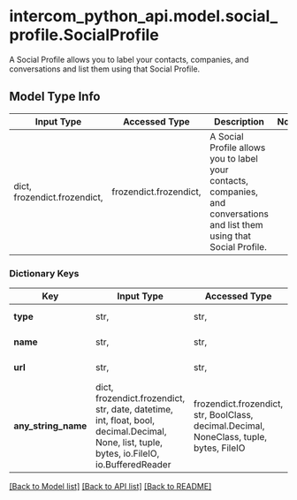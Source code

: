# intercom_python_api.model.social_profile.SocialProfile

A Social Profile allows you to label your contacts, companies, and conversations and list them using that Social Profile.

## Model Type Info
Input Type | Accessed Type | Description | Notes
------------ | ------------- | ------------- | -------------
dict, frozendict.frozendict,  | frozendict.frozendict,  | A Social Profile allows you to label your contacts, companies, and conversations and list them using that Social Profile. | 

### Dictionary Keys
Key | Input Type | Accessed Type | Description | Notes
------------ | ------------- | ------------- | ------------- | -------------
**type** | str,  | str,  | value is \&quot;social_profile\&quot; | [optional] 
**name** | str,  | str,  | The name of the Social media profile | [optional] 
**url** | str,  | str,  | The name of the Social media profile | [optional] 
**any_string_name** | dict, frozendict.frozendict, str, date, datetime, int, float, bool, decimal.Decimal, None, list, tuple, bytes, io.FileIO, io.BufferedReader | frozendict.frozendict, str, BoolClass, decimal.Decimal, NoneClass, tuple, bytes, FileIO | any string name can be used but the value must be the correct type | [optional]

[[Back to Model list]](../../README.md#documentation-for-models) [[Back to API list]](../../README.md#documentation-for-api-endpoints) [[Back to README]](../../README.md)

